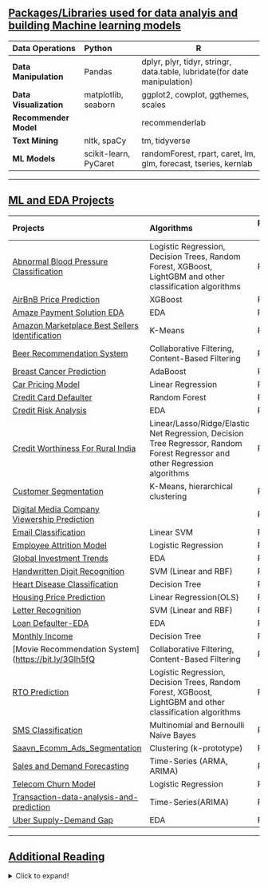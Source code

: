 ## <ins>Packages/Libraries used for data analyis and building Machine learning models<ins>

| Data Operations             | Python              | R                                                                         |
|:----------------------------|:------------------- |---------------------------------------------------------------------------|
| **Data Manipulation**       | Pandas              | dplyr, plyr, tidyr, stringr, data.table, lubridate(for date manipulation) |
| **Data Visualization**      | matplotlib, seaborn | ggplot2, cowplot, ggthemes, scales                                        |
| **Recommender Model**       |                     | recommenderlab                                                            |
| **Text Mining**             | nltk, spaCy         | tm, tidyverse                                                             |
| **ML Models**               | scikit-learn, PyCaret        | randomForest, rpart, caret, lm, glm, forecast, tseries, kernlab | 

<p></p>

---

## <ins>ML and EDA Projects<ins>

| Projects                    | Algorithms                                      | Programming Languages         |
|:----------------------------|:------------------------------------------------|-------------------------------|
|[Abnormal Blood Pressure Classification](https://git.io/JoNxc) | Logistic Regression, Decision Trees, Random Forest, XGBoost, LightGBM and other classification algorithms| Python |
|[AirBnB Price Prediction](https://git.io/JoNxr)     | XGBoost                                          | R |
|[Amaze Payment Solution EDA](https://git.io/JoNxM)  | EDA                                              | R |
|[Amazon Marketplace Best Sellers Identification](https://git.io/JoNxh) | K-Means                       | Python |
|[Beer Recommendation System](https://git.io/JoNpt)  | Collaborative Filtering, Content-Based Filtering | R |
|[Breast Cancer Prediction](https://git.io/JKOCm)     | AdaBoost                                        | Python |
|[Car Pricing Model](https://git.io/JoNpR)            | Linear Regression                               | R |
|[Credit Card Defaulter](https://git.io/JoNpa)        | Random Forest                                   | R, Python |
|[Credit Risk Analysis](https://bit.ly/3GlC965)       | EDA                                             | R |
|[Credit Worthiness For Rural India](https://git.io/JKOCP) | Linear/Lasso/Ridge/Elastic Net Regression, Decision Tree Regressor, Random Forest Regressor and other Regression algorithms |    Python |
|[Customer Segmentation](https://git.io/JoNp1)        | K-Means, hierarchical clustering                | R |
|[Digital Media Company Viewership Prediction](https://bit.ly/3ANqv2O) |                                | Python |
|[Email Classification](https://git.io/JoNp5)         | Linear SVM                                             | R, Python |
|[Employee Attrition Model](https://git.io/JoNpj)     | Logistic Regression                             | R |
|[Global Investment Trends](https://git.io/JoNhO)     | EDA                                             | R |
|[Handwritten Digit Recognition](https://git.io/JKOWb)| SVM (Linear and RBF)                            | R |
|[Heart Disease Classification](https://git.io/JKOlY) | Decision Tree                                   | Python |
|[Housing Price Prediction](https://git.io/JoNhC)     | Linear Regression(OLS)                          | Python |
|[Letter Recognition](https://git.io/JoNh2)           | SVM (Linear and RBF)                            | Python |
|[Loan Defaulter-EDA](https://git.io/JoNh6)           | EDA                                             | R |
|[Monthly Income](https://git.io/JoNh9)               | Decision Tree                                   | R |
|[Movie Recommendation System](https://bit.ly/3Glh5fQ | Collaborative Filtering, Content-Based Filtering| R |
|[RTO Prediction](https://git.io/JoNhh)               | Logistic Regression, Decision Trees, Random Forest, XGBoost, LightGBM  and other classification algorithms| Python |
|[SMS Classification](https://git.io/JoNjq)           | Multinomial and Bernoulli Naive Bayes           | Python |
|[Saavn_Ecomm_Ads_Segmentation](https://git.io/JoNjZ) | Clustering (k-prototype)                        | R |
|[Sales and Demand Forecasting](https://git.io/JoNjy) | Time-Series (ARMA, ARIMA)                       | R |
|[Telecom Churn Model](https://git.io/JoNjj)          | Logistic Regression                             | R, Python |
|[Transaction-data-analysis-and-prediction](https://git.io/JoAe3)  | Time-Series(ARIMA)                 | R |
|[Uber Supply-Demand Gap](https://git.io/JoAea)        | EDA                                            | R |

<p></p>

---

## <ins>Additional Reading<ins>
<details>
  <summary>Click to expand!</summary>

- To know more about dummy variables [(here)](https://stats.idre.ucla.edu/other/mult-pkg/faq/general/faqwhat-is-dummy-coding)
- Why it's necessary to create dummy variables [(here)](https://stats.stackexchange.com/questions/89533/convert-a-categorical-variable-to-a-numerical-variable-prior-to-regression)
- Missing Values Imputation
- When to Normalize or Standardize the variables?
  - [Feature Scaling for Machine Learning: Understanding the Difference Between Normalization vs. Standardization](https://www.analyticsvidhya.com/blog/2020/04/feature-scaling-machine-learning-normalization-standardization/)
  - [Linear Regression :: Normalization (Vs) Standardization](https://towardsdatascience.com/6-different-ways-to-compensate-for-missing-values-data-imputation-with-examples-6022d9ca0779)
- Various scaling techniques [(here)](https://en.wikipedia.org/wiki/Feature_scaling)
- Recursive Feature Elimination(RFE) - scikit-learn [(here)](https://scikit-learn.org/stable/modules/generated/sklearn.feature_selection.RFE.html)
  - Recursive feature elimination is based on the idea to repeatedly construct a model (for example an SVM or a regression model) and choose either the best or worst performing feature (for example based on coefficients), setting the feature aside and then repeating the process with the rest of the features. This process is applied until all features in the dataset are exhausted. Features are then ranked according to when they were eliminated. As such, it is a greedy optimization for finding the best performing subset of features. Read more at this [link](http://blog.datadive.net/selecting-good-features-part-iv-stability-selection-rfe-and-everything-side-by-side/)
- Parametric v/s non parametric models in [short](https://stats.stackexchange.com/questions/268638/what-exactly-is-the-difference-between-a-parametric-and-non-parametric-model) and [detailed](https://machinelearningmastery.com/parametric-and-nonparametric-machine-learning-algorithms/)
- Regression guarantees interpolation of data and not extrapolation
  - Interpolation basically means using the model to predict the value of a dependent variable on independent values that lie within the range of data you already have. Extrapolation, on the other hand, means predicting the dependent variable on the independent values that lie outside the range of the data the model was built on.
- Optimization Methods [(here)](https://www.springer.com/cda/content/document/cda_downloaddocument/9783642378454-c2.pdf?SGWID=0-0-45-1425030-p175100176)
- Regularization in Machine Learning [(here)](https://towardsdatascience.com/regularization-in-machine-learning-76441ddcf99a)
- A brief overview of Feature Scaling [(here)](https://en.wikipedia.org/wiki/Feature_scaling)
- When to standardise, when to normalise [(here)](https://stackoverflow.com/questions/32108179/linear-regression-normalization-vs-standardization)
  - [When and Why to stardardize a variable](https://www.listendata.com/2017/04/how-to-standardize-variable-in-regression.html)
- All about When and How to do train_test_split and pre_processing
  - [Things to know before train and test split](https://towardsdatascience.com/3-things-you-need-to-know-before-you-train-test-split-869dfabb7e50)
  - [Data Preparation without data leakage](https://machinelearningmastery.com/data-preparation-without-data-leakage/)
- Dimensionality Reduction Algorithmns [(here)](https://machinelearningmastery.com/dimensionality-reduction-algorithms-with-python/)
- Feature Selection [(here)](https://machinelearningmastery.com/feature-selection-machine-learning-python/)
- Naive Bayes Classification explanation [(here)](https://stackoverflow.com/questions/10059594/a-simple-explanation-of-naive-bayes-classification)
- Factor Analysis
  - [Introduction to factor analysis](http://www.tqmp.org/RegularArticles/vol09-2/p079/p079.pdf)
  - [Factor analysis Notes](http://cs229.stanford.edu/notes2020spring/cs229-notes9.pdf)
  - [Theory and practice questions on factor analysis](http://www.yorku.ca/ptryfos/f1400.pdf)\
- Implementing recommendation systems
  - [Recommender systems 101 – A step-by-step practical example in R](https://www.r-bloggers.com/recommender-systems-101-a-step-by-step-practical-example-in-r/)
  - [A framework for developing and testing recommendation algorithms](https://cran.r-project.org/web/packages/recommenderlab/vignettes/recommenderlab.pdf)
  - [Netflix implementation of recommendation engine](https://medium.com/netflix-techblog/netflix-recommendations-beyond-the-5-stars-part-1-55838468f429)
- Understanding ROC curve [(here)](https://stats.stackexchange.com/questions/105501/understanding-roc-curve)
- Feature Engineering and it's importance [(here)](https://machinelearningmastery.com/discover-feature-engineering-how-to-engineer-features-and-how-to-get-good-at-it/)
- Explanation of **linear** or **linearity** in Linear Regression
  - The term **'linear'** in linear regression refers to the linearity in the coefficients, i.e. the target variable y is **linearly related to the model coefficients**. It does not require that y should be linearly related to the raw attributes or features. Feature functions could be linear or non-linear.
- Techniques for handling Class Imbalance in Dataset
  - [8 Tactics to Combat Imbalanced Classes in Your Machine Learning Dataset](https://machinelearningmastery.com/tactics-to-combat-imbalanced-classes-in-your-machine-learning-dataset/)
  - [10 Techniques to deal with Imbalanced Classes in Machine Learning](https://www.analyticsvidhya.com/blog/2020/07/10-techniques-to-deal-with-class-imbalance-in-machine-learning/)
- XGBoost
  - [XGBoost Algorithm - Medium](https://towardsdatascience.com/https-medium-com-vishalmorde-xgboost-algorithm-long-she-may-rein-edd9f99be63d)
  - [A Gentle Introduction to XGBoost for Applied Machine Learning](https://machinelearningmastery.com/gentle-introduction-xgboost-applied-machine-learning/)
- LightGBM 
  - [What is LightGBM, How to implement it? How to fine tune the parameters?](https://medium.com/@pushkarmandot/https-medium-com-pushkarmandot-what-is-lightgbm-how-to-implement-it-how-to-fine-tune-the-parameters-60347819b7fc)
  - [How to Develop a Light Gradient Boosted Machine (LightGBM) Ensemble](https://machinelearningmastery.com/light-gradient-boosted-machine-lightgbm-ensemble/)
- Logistic Regression [(here)](https://towardsdatascience.com/introduction-to-logistic-regression-66248243c148)
- Voting Ensembles
  - [ML|Voting Classifier using Sklearn](https://www.geeksforgeeks.org/ml-voting-classifier-using-sklearn/)
  - [How to Develop Voting Ensembles With Python](https://machinelearningmastery.com/voting-ensembles-with-python/)
  - [How VOTing classifiers work!](https://towardsdatascience.com/how-voting-classifiers-work-f1c8e41d30ff)
- Time-Series forecasting in Python(AR, MA, ARIMA, SARIMA and SARIMAX model) [(here)](https://www.machinelearningplus.com/time-series/arima-model-time-series-forecasting-python/)
- Multivariate time-series forecasting
  - [A Multivariate Time Series Guide to Forecasting and Modeling in Python](https://www.analyticsvidhya.com/blog/2018/09/multivariate-time-series-guide-forecasting-modeling-python-codes/#:~:text=A%20Multivariate%20time%20series%20has,used%20for%20forecasting%20future%20values.&text=In%20this%20case%2C%20there%20are,considered%20to%20optimally%20predict%20temperature.)
  - [Multivariate time series forecasting](https://towardsdatascience.com/multivariate-time-series-forecasting-653372b3db36)
- Missing values Imputation
  - [6 Different Ways to Compensate for Missing Values In a Dataset (Data Imputation with examples)](https://towardsdatascience.com/6-different-ways-to-compensate-for-missing-values-data-imputation-with-examples-6022d9ca0779)
- LightGBM Vs XGBoost
  - [Which algorithm takes the crown: Light GBM vs XGBOOST?](https://www.analyticsvidhya.com/blog/2017/06/which-algorithm-takes-the-crown-light-gbm-vs-xgboost/)
- Gradient Descent
  - [Gradient Descent For Machine Learning](https://machinelearningmastery.com/gradient-descent-for-machine-learning/#:~:text=You%20learned%20that%3A-,Optimization%20is%20a%20big%20part%20of%20machine%20learning.,data%20before%20calculating%20an%20update.)
- Gradient
  - [What Is a Gradient in Machine Learning?](https://machinelearningmastery.com/gradient-in-machine-learning/)
- Stochastic Gradient
  - [Stochastic Gradient Descent — Clearly Explained !!](https://towardsdatascience.com/stochastic-gradient-descent-clearly-explained-53d239905d31) 
  - [Stochastic Gradient Descent Algorithm With Python and NumPy](https://realpython.com/gradient-descent-algorithm-python/)
- Clustering
  - [10 Clustering Algorithms With Python](https://machinelearningmastery.com/clustering-algorithms-with-python/)
  - [Clustering Algorithm for data with mixed Categorical and Numerical features](https://towardsdatascience.com/clustering-algorithm-for-data-with-mixed-categorical-and-numerical-features-d4e3a48066a0)
  - [Understanding K-Means, K-Means++ and, K-Medoids Clustering Algorithms](https://towardsdatascience.com/understanding-k-means-k-means-and-k-medoids-clustering-algorithms-ad9c9fbf47ca)
  - [Clustering datasets having both numerical and categorical variables](https://towardsdatascience.com/clustering-datasets-having-both-numerical-and-categorical-variables-ed91cdca0677)
  - [K-ModesClustering](https://medium.com/@shailja.nitp2013/k-modesclustering-ef6d9ef06449)
- KNN Overview and finding optimal value of K [(here)](https://towardsdatascience.com/how-to-find-the-optimal-value-of-k-in-knn-35d936e554eb#:~:text=The%20optimal%20K%20value%20usually,be%20aware%20of%20the%20outliers.) 
- Which Classification metric to choose and when?
  - [The 5 Classification Evaluation metrics every Data Scientist must know](https://towardsdatascience.com/the-5-classification-evaluation-metrics-you-must-know-aa97784ff226)
  - [Classification Metrics & Thresholds Explained](https://towardsdatascience.com/classification-metrics-thresholds-explained-caff18ad2747)
- Ways of Encoding Categorical variables
  - [Smarter Ways to Encode Categorical Data for Machine Learning](https://towardsdatascience.com/smarter-ways-to-encode-categorical-data-for-machine-learning-part-1-of-3-6dca2f71b159)

## Related Mathematics
- [Mathplanet - Exponentials](https://www.mathplanet.com/education/algebra-1/exponents-and-exponential-functions/properties-of-exponents)
- [Mathplanet - Logarithms](https://www.mathplanet.com/education/algebra-2/exponential-and-logarithmic-functions/logarithm-property)

## Model Evaluation [(here)](https://machinelearningmastery.com/metrics-evaluate-machine-learning-algorithms-python/)
  - **Regression**
    - R-squared/Adj. R-squared
    - Root Mean Squared Error(RMSE) / Mean Squared Error
    - Mean Absolute Error(MAE)
  - **Classification** [(here)](https://towardsdatascience.com/the-5-classification-evaluation-metrics-you-must-know-aa97784ff226)
    - Accuracy, Precision, and Recall
    - Log Loss/Binary Crossentropy
    - Categorical Crossentropy
    - Confusion Matrix
    - F1 Score
    - AUC
</details>
